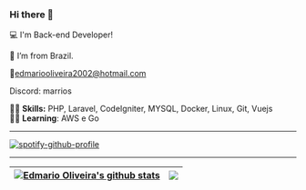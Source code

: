 
### Hi there 👋

:computer: I'm Back-end Developer!

:house_with_garden: I’m from Brazil.

📧edmariooliveira2002@hotmail.com

Discord: marrios

👨‍💻  <strong>Skills:</strong> PHP, Laravel, CodeIgniter, MYSQL, Docker, Linux, Git, Vuejs <br />
👨‍💻  <strong>Learning</strong>: AWS e Go <br />


<hr>

[![spotify-github-profile](https://spotify-github-profile.vercel.app/api/view?uid=g2zlht4px0bokkkf89y70xq5n&cover_image=false&theme=default&show_offline=false&background_color=121212&interchange=false&bar_color=53b14f&bar_color_cover=false)](https://github.com/kittinan/spotify-github-profile)

<hr>


| <a href="https://github.com/anuraghazra/github-readme-stats"><img align="center" src="https://github-readme-stats.vercel.app/api?username=edmariooliver&show_icons=true&theme=buefy&hide_border=true&count_private=true&include_all_commits=true" alt="Edmario Oliveira's github stats" /></a> | <a href="https://github.com/anuraghazra/github-readme-stats"><img align="center" src="https://github-readme-stats.vercel.app/api/top-langs/?username=edmariooliver&theme=buefy&hide_border=true&langs_count=10&layout=compact" /></a> |
| ------------- | ------------- |
